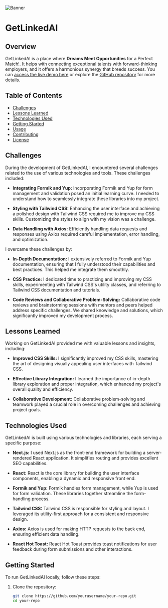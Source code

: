 ![Banner](https://github.com/codewithmide/getLinkedai/blob/main/public/icons/opengraph-image.png)

# GetLinkedAI

## Overview

GetLinkedAI is a place where **Dreams Meet Opportunities** for a Perfect Match!. It helps with connecting exceptional talents with forward-thinking employers, and it offers a harmonious synergy that breeds success. You can [access the live demo here](https://get-linkedai.vercel.app/) or explore the [GitHub repository](https://github.com/codewithmide/getLinkedai) for more details.

## Table of Contents

- [Challenges](#challenges)
- [Lessons Learned](#lessons-learned)
- [Technologies Used](#technologies-used)
- [Getting Started](#getting-started)
- [Usage](#usage)
- [Contributing](#contributing)
- [License](#license)

## Challenges

During the development of GetLinkedAI, I encountered several challenges related to the use of various technologies and tools. These challenges included:

- **Integrating Formik and Yup:** Incorporating Formik and Yup for form management and validation posed an initial learning curve. I needed to understand how to seamlessly integrate these libraries into my project.

- **Styling with Tailwind CSS:** Enhancing the user interface and achieving a polished design with Tailwind CSS required me to improve my CSS skills. Customizing the styles to align with my vision was a challenge.

- **Data Handling with Axios:** Efficiently handling data requests and responses using Axios required careful implementation, error handling, and optimization.

I overcame these challenges by:

- **In-Depth Documentation:** I extensively referred to Formik and Yup documentation, ensuring that I fully understood their capabilities and best practices. This helped me integrate them smoothly.

- **CSS Practice:** I dedicated time to practicing and improving my CSS skills, experimenting with Tailwind CSS's utility classes, and referring to Tailwind CSS documentation and tutorials.

- **Code Reviews and Collaborative Problem-Solving:** Collaborative code reviews and brainstorming sessions with mentors and peers helped address specific challenges. We shared knowledge and solutions, which significantly improved my development process.

## Lessons Learned

Working on GetLinkedAI provided me with valuable lessons and insights, including:

- **Improved CSS Skills:** I significantly improved my CSS skills, mastering the art of designing visually appealing user interfaces with Tailwind CSS.

- **Effective Library Integration:** I learned the importance of in-depth library exploration and proper integration, which enhanced my project's overall quality and efficiency.

- **Collaborative Development:** Collaborative problem-solving and teamwork played a crucial role in overcoming challenges and achieving project goals.

## Technologies Used

GetLinkedAI is built using various technologies and libraries, each serving a specific purpose:

- **Next.js:** I used Next.js as the front-end framework for building a server-rendered React application. It simplifies routing and provides excellent SEO capabilities.

- **React:** React is the core library for building the user interface components, enabling a dynamic and responsive front end.

- **Formik and Yup:** Formik handles form management, while Yup is used for form validation. These libraries together streamline the form-handling process.

- **Tailwind CSS:** Tailwind CSS is responsible for styling and layout. I leveraged its utility-first approach for a consistent and responsive design.

- **Axios:** Axios is used for making HTTP requests to the back end, ensuring efficient data handling.

- **React Hot Toast:** React Hot Toast provides toast notifications for user feedback during form submissions and other interactions.

## Getting Started

To run GetLinkedAI locally, follow these steps:

1. Clone the repository:
   ```bash
   git clone https://github.com/yourusername/your-repo.git
   cd your-repo
